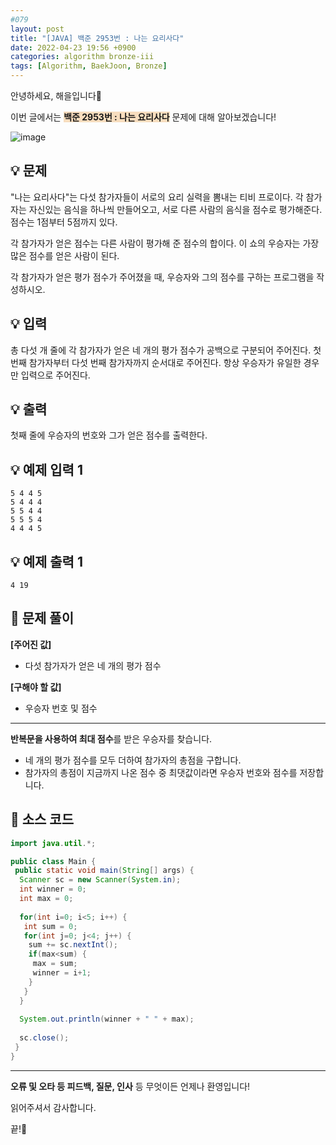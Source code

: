 ```yaml
---
#079
layout: post
title: "[JAVA] 백준 2953번 : 나는 요리사다"
date: 2022-04-23 19:56 +0900
categories: algorithm bronze-iii
tags: [Algorithm, BaekJoon, Bronze]
---
```


안녕하세요, 해을입니다🦖

이번 글에서는 <span style="background-color:#f7ddbe">**백준 2953번 : 나는 요리사다**</span> 문제에 대해 알아보겠습니다!

![image](https://user-images.githubusercontent.com/39720852/173228433-9caed04f-545b-4ab3-a958-6b0719ef5bc7.png)

## 💡 문제

"나는 요리사다"는 다섯 참가자들이 서로의 요리 실력을 뽐내는 티비 프로이다. 각 참가자는 자신있는 음식을 하나씩 만들어오고, 서로 다른 사람의 음식을 점수로 평가해준다. 점수는 1점부터 5점까지 있다.

각 참가자가 얻은 점수는 다른 사람이 평가해 준 점수의 합이다. 이 쇼의 우승자는 가장 많은 점수를 얻은 사람이 된다.

각 참가자가 얻은 평가 점수가 주어졌을 때, 우승자와 그의 점수를 구하는 프로그램을 작성하시오.

## 💡 입력

총 다섯 개 줄에 각 참가자가 얻은 네 개의 평가 점수가 공백으로 구분되어 주어진다. 첫 번째 참가자부터 다섯 번째 참가자까지 순서대로 주어진다. 항상 우승자가 유일한 경우만 입력으로 주어진다.

## 💡 출력

첫째 줄에 우승자의 번호와 그가 얻은 점수를 출력한다.

## 💡 예제 입력 1

```
5 4 4 5
5 4 4 4
5 5 4 4
5 5 5 4
4 4 4 5
```

## 💡 예제 출력 1

```
4 19
```

## 🚩 문제 풀이

**[주어진 값]**

* 다섯 참가자가 얻은 네 개의 평가 점수

**[구해야 할 값]**

* 우승자 번호 및 점수

---

**반복문을 사용하여 최대 점수**를 받은 우승자를 찾습니다.

* 네 개의 평가 점수를 모두 더하여 참가자의 총점을 구합니다.
* 참가자의 총점이 지금까지 나온 점수 중 최댓값이라면 우승자 번호와 점수를 저장합니다.

## 🚩 소스 코드

``` java
import java.util.*;

public class Main {
 public static void main(String[] args) {  
  Scanner sc = new Scanner(System.in);
  int winner = 0;
  int max = 0;
  
  for(int i=0; i<5; i++) {
   int sum = 0;
   for(int j=0; j<4; j++) {
    sum += sc.nextInt();
    if(max<sum) {
     max = sum;
     winner = i+1;
    }
   }
  }
  
  System.out.println(winner + " " + max);
  
  sc.close();
 }
}
```

---

**오류 및 오타 등 피드백, 질문, 인사** 등 무엇이든 언제나 환영입니다!

읽어주셔서 감사합니다.

끝!🦕
